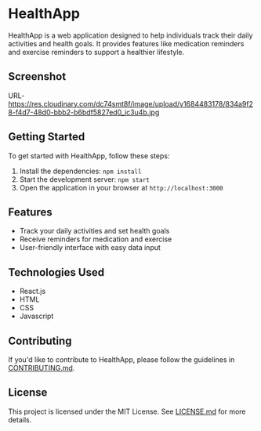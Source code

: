 # HealthApp

HealthApp is a web application designed to help individuals track their daily
activities and health goals. It provides features like medication reminders and
exercise reminders to support a healthier lifestyle.

## Screenshot

URL-https://res.cloudinary.com/dc74smt8f/image/upload/v1684483178/834a9f28-f4d7-48d0-bbb2-b6bdf5827ed0_ic3u4b.jpg

## Getting Started

To get started with HealthApp, follow these steps:

1. Install the dependencies: `npm install`
2. Start the development server: `npm start`
3. Open the application in your browser at `http://localhost:3000`

## Features

- Track your daily activities and set health goals
- Receive reminders for medication and exercise
- User-friendly interface with easy data input

## Technologies Used

- React.js
- HTML
- CSS
- Javascript

## Contributing

If you'd like to contribute to HealthApp, please follow the guidelines in
[CONTRIBUTING.md](./CONTRIBUTING.md).

## License

This project is licensed under the MIT License. See [LICENSE.md](./LICENSE.md)
for more details.
